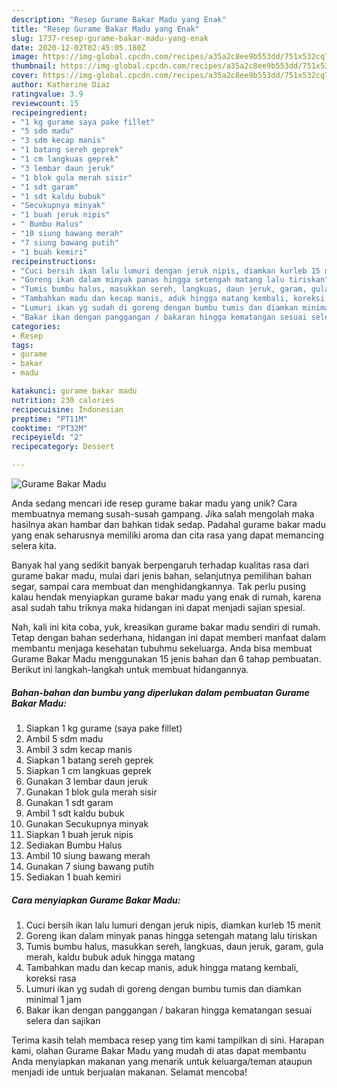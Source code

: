 ```yaml
---
description: "Resep Gurame Bakar Madu yang Enak"
title: "Resep Gurame Bakar Madu yang Enak"
slug: 1737-resep-gurame-bakar-madu-yang-enak
date: 2020-12-02T02:45:05.180Z
image: https://img-global.cpcdn.com/recipes/a35a2c8ee9b553dd/751x532cq70/gurame-bakar-madu-foto-resep-utama.jpg
thumbnail: https://img-global.cpcdn.com/recipes/a35a2c8ee9b553dd/751x532cq70/gurame-bakar-madu-foto-resep-utama.jpg
cover: https://img-global.cpcdn.com/recipes/a35a2c8ee9b553dd/751x532cq70/gurame-bakar-madu-foto-resep-utama.jpg
author: Katherine Diaz
ratingvalue: 3.9
reviewcount: 15
recipeingredient:
- "1 kg gurame saya pake fillet"
- "5 sdm madu"
- "3 sdm kecap manis"
- "1 batang sereh geprek"
- "1 cm langkuas geprek"
- "3 lembar daun jeruk"
- "1 blok gula merah sisir"
- "1 sdt garam"
- "1 sdt kaldu bubuk"
- "Secukupnya minyak"
- "1 buah jeruk nipis"
- " Bumbu Halus"
- "10 siung bawang merah"
- "7 siung bawang putih"
- "1 buah kemiri"
recipeinstructions:
- "Cuci bersih ikan lalu lumuri dengan jeruk nipis, diamkan kurleb 15 menit"
- "Goreng ikan dalam minyak panas hingga setengah matang lalu tiriskan"
- "Tumis bumbu halus, masukkan sereh, langkuas, daun jeruk, garam, gula merah, kaldu bubuk aduk hingga matang"
- "Tambahkan madu dan kecap manis, aduk hingga matang kembali, koreksi rasa"
- "Lumuri ikan yg sudah di goreng dengan bumbu tumis dan diamkan minimal 1 jam"
- "Bakar ikan dengan panggangan / bakaran hingga kematangan sesuai selera dan sajikan"
categories:
- Resep
tags:
- gurame
- bakar
- madu

katakunci: gurame bakar madu 
nutrition: 230 calories
recipecuisine: Indonesian
preptime: "PT11M"
cooktime: "PT32M"
recipeyield: "2"
recipecategory: Dessert

---
```



![Gurame Bakar Madu](https://img-global.cpcdn.com/recipes/a35a2c8ee9b553dd/751x532cq70/gurame-bakar-madu-foto-resep-utama.jpg)

Anda sedang mencari ide resep gurame bakar madu yang unik? Cara membuatnya memang susah-susah gampang. Jika salah mengolah maka hasilnya akan hambar dan bahkan tidak sedap. Padahal gurame bakar madu yang enak seharusnya memiliki aroma dan cita rasa yang dapat memancing selera kita.

Banyak hal yang sedikit banyak berpengaruh terhadap kualitas rasa dari gurame bakar madu, mulai dari jenis bahan, selanjutnya pemilihan bahan segar, sampai cara membuat dan menghidangkannya. Tak perlu pusing kalau hendak menyiapkan gurame bakar madu yang enak di rumah, karena asal sudah tahu triknya maka hidangan ini dapat menjadi sajian spesial.




Nah, kali ini kita coba, yuk, kreasikan gurame bakar madu sendiri di rumah. Tetap dengan bahan sederhana, hidangan ini dapat memberi manfaat dalam membantu menjaga kesehatan tubuhmu sekeluarga. Anda bisa membuat Gurame Bakar Madu menggunakan 15 jenis bahan dan 6 tahap pembuatan. Berikut ini langkah-langkah untuk membuat hidangannya.

<!--inarticleads1-->

##### Bahan-bahan dan bumbu yang diperlukan dalam pembuatan Gurame Bakar Madu:

1. Siapkan 1 kg gurame (saya pake fillet)
1. Ambil 5 sdm madu
1. Ambil 3 sdm kecap manis
1. Siapkan 1 batang sereh geprek
1. Siapkan 1 cm langkuas geprek
1. Gunakan 3 lembar daun jeruk
1. Gunakan 1 blok gula merah sisir
1. Gunakan 1 sdt garam
1. Ambil 1 sdt kaldu bubuk
1. Gunakan Secukupnya minyak
1. Siapkan 1 buah jeruk nipis
1. Sediakan  Bumbu Halus
1. Ambil 10 siung bawang merah
1. Gunakan 7 siung bawang putih
1. Sediakan 1 buah kemiri




<!--inarticleads2-->

##### Cara menyiapkan Gurame Bakar Madu:

1. Cuci bersih ikan lalu lumuri dengan jeruk nipis, diamkan kurleb 15 menit
1. Goreng ikan dalam minyak panas hingga setengah matang lalu tiriskan
1. Tumis bumbu halus, masukkan sereh, langkuas, daun jeruk, garam, gula merah, kaldu bubuk aduk hingga matang
1. Tambahkan madu dan kecap manis, aduk hingga matang kembali, koreksi rasa
1. Lumuri ikan yg sudah di goreng dengan bumbu tumis dan diamkan minimal 1 jam
1. Bakar ikan dengan panggangan / bakaran hingga kematangan sesuai selera dan sajikan




Terima kasih telah membaca resep yang tim kami tampilkan di sini. Harapan kami, olahan Gurame Bakar Madu yang mudah di atas dapat membantu Anda menyiapkan makanan yang menarik untuk keluarga/teman ataupun menjadi ide untuk berjualan makanan. Selamat mencoba!
